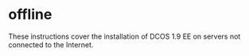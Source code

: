 # offline

These instructions cover the installation of DCOS 1.9 EE on servers not connected to the Internet.


